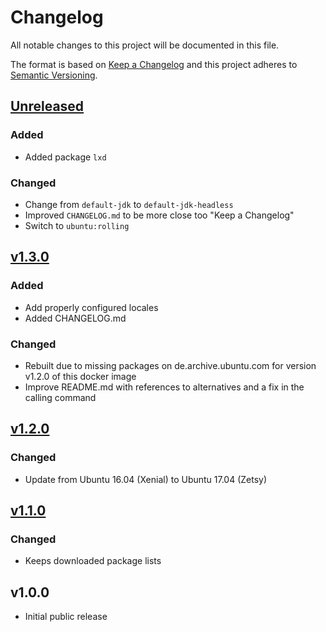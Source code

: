 # Changelog
All notable changes to this project will be documented in this file.

The format is based on [Keep a Changelog](http://keepachangelog.com/en/1.0.0/)
and this project adheres to [Semantic Versioning](http://semver.org/spec/v2.0.0.html).

## [Unreleased]

### Added
- Added package `lxd`

### Changed
- Change from `default-jdk` to `default-jdk-headless`
- Improved `CHANGELOG.md` to be more close too "Keep a Changelog"
- Switch to `ubuntu:rolling`

## [v1.3.0]

### Added
- Add properly configured locales
- Added CHANGELOG.md

### Changed
- Rebuilt due to missing packages on de.archive.ubuntu.com for version v1.2.0 of this docker image
- Improve README.md with references to alternatives and a fix in the calling command

## [v1.2.0]

### Changed
- Update from Ubuntu 16.04 (Xenial) to Ubuntu 17.04 (Zetsy)

## [v1.1.0]

### Changed
- Keeps downloaded package lists

## v1.0.0

- Initial public release

[Unreleased]: https://github.com/koppor/docker-snapcraft-java-de/compare/v1.3.0...HEAD
[v1.3.0]: https://github.com/koppor/docker-snapcraft-java-de/compare/v1.2.0...v1.3.0
[v1.2.0]: https://github.com/koppor/docker-snapcraft-java-de/compare/v1.1.0...v1.2.0
[v1.1.0]: https://github.com/koppor/docker-snapcraft-java-de/compare/v1.0.0...v1.1.0
